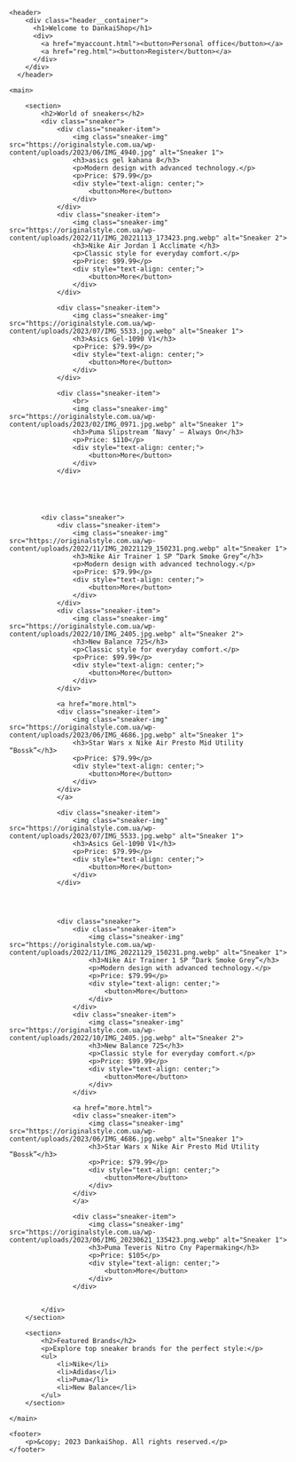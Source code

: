 <!DOCTYPE html>
<html lang="en">
<head>
    <meta charset="UTF-8">
    <meta name="viewport" content="width=device-width, initial-scale=1.0">
    <title>DankaiShop</title>
    <link rel="stylesheet" href="CSS/style.css">
</head>

<body>

    <header>
        <div class="header__container">
          <h1>Welcome to DankaiShop</h1>
          <div>
            <a href="myaccount.html"><button>Personal office</button></a>
            <a href="reg.html"><button>Register</button></a>
          </div>
        </div>
      </header>

    <main>

        <section>
            <h2>World of sneakers</h2>
            <div class="sneaker">
                <div class="sneaker-item">
                    <img class="sneaker-img" src="https://originalstyle.com.ua/wp-content/uploads/2023/06/IMG_4940.jpg" alt="Sneaker 1">
                    <h3>asics gel kahana 8</h3>
                    <p>Modern design with advanced technology.</p>
                    <p>Price: $79.99</p>
                    <div style="text-align: center;">
                        <button>More</button>
                    </div>
                </div>
                <div class="sneaker-item">
                    <img class="sneaker-img" src="https://originalstyle.com.ua/wp-content/uploads/2022/11/IMG_20221113_173423.png.webp" alt="Sneaker 2">
                    <h3>Nike Air Jordan 1 Acclimate </h3>
                    <p>Classic style for everyday comfort.</p>
                    <p>Price: $99.99</p>
                    <div style="text-align: center;">
                        <button>More</button>
                    </div>
                </div>

                <div class="sneaker-item">
                    <img class="sneaker-img" src="https://originalstyle.com.ua/wp-content/uploads/2023/07/IMG_5533.jpg.webp" alt="Sneaker 1">
                    <h3>Asics Gel-1090 V1</h3>
                    <p>Price: $79.99</p>
                    <div style="text-align: center;">
                        <button>More</button>
                    </div>
                </div>

                <div class="sneaker-item">
                    <br>
                    <img class="sneaker-img" src="https://originalstyle.com.ua/wp-content/uploads/2023/02/IMG_0971.jpg.webp" alt="Sneaker 1">
                    <h3>Puma Slipstream ‘Navy’ – Always On</h3>
                    <p>Price: $110</p>
                    <div style="text-align: center;">
                        <button>More</button>
                    </div>
                </div>
            




            <div class="sneaker">
                <div class="sneaker-item">
                    <img class="sneaker-img" src="https://originalstyle.com.ua/wp-content/uploads/2022/11/IMG_20221129_150231.png.webp" alt="Sneaker 1">
                    <h3>Nike Air Trainer 1 SP “Dark Smoke Grey”</h3>
                    <p>Modern design with advanced technology.</p>
                    <p>Price: $79.99</p>
                    <div style="text-align: center;">
                        <button>More</button>
                    </div>
                </div>
                <div class="sneaker-item">
                    <img class="sneaker-img" src="https://originalstyle.com.ua/wp-content/uploads/2022/10/IMG_2405.jpg.webp" alt="Sneaker 2">
                    <h3>New Balance 725</h3>
                    <p>Classic style for everyday comfort.</p>
                    <p>Price: $99.99</p>
                    <div style="text-align: center;">
                        <button>More</button>
                    </div>
                </div>

                <a href="more.html">
                <div class="sneaker-item">
                    <img class="sneaker-img" src="https://originalstyle.com.ua/wp-content/uploads/2023/06/IMG_4686.jpg.webp" alt="Sneaker 1">
                    <h3>Star Wars x Nike Air Presto Mid Utility “Bossk”</h3>
                    <p>Price: $79.99</p>
                    <div style="text-align: center;">
                        <button>More</button>
                    </div>
                </div>
                </a>

                <div class="sneaker-item">
                    <img class="sneaker-img" src="https://originalstyle.com.ua/wp-content/uploads/2023/07/IMG_5533.jpg.webp" alt="Sneaker 1">
                    <h3>Asics Gel-1090 V1</h3>
                    <p>Price: $79.99</p>
                    <div style="text-align: center;">
                        <button>More</button>
                    </div>
                </div>




                <div class="sneaker">
                    <div class="sneaker-item">
                        <img class="sneaker-img" src="https://originalstyle.com.ua/wp-content/uploads/2022/11/IMG_20221129_150231.png.webp" alt="Sneaker 1">
                        <h3>Nike Air Trainer 1 SP “Dark Smoke Grey”</h3>
                        <p>Modern design with advanced technology.</p>
                        <p>Price: $79.99</p>
                        <div style="text-align: center;">
                            <button>More</button>
                        </div>
                    </div>
                    <div class="sneaker-item">
                        <img class="sneaker-img" src="https://originalstyle.com.ua/wp-content/uploads/2022/10/IMG_2405.jpg.webp" alt="Sneaker 2">
                        <h3>New Balance 725</h3>
                        <p>Classic style for everyday comfort.</p>
                        <p>Price: $99.99</p>
                        <div style="text-align: center;">
                            <button>More</button>
                        </div>
                    </div>
    
                    <a href="more.html">
                    <div class="sneaker-item">
                        <img class="sneaker-img" src="https://originalstyle.com.ua/wp-content/uploads/2023/06/IMG_4686.jpg.webp" alt="Sneaker 1">
                        <h3>Star Wars x Nike Air Presto Mid Utility “Bossk”</h3>
                        <p>Price: $79.99</p>
                        <div style="text-align: center;">
                            <button>More</button>
                        </div>
                    </div>
                    </a>
    
                    <div class="sneaker-item">
                        <img class="sneaker-img" src="https://originalstyle.com.ua/wp-content/uploads/2023/06/IMG_20230621_135423.png.webp" alt="Sneaker 1">
                        <h3>Puma Teveris Nitro Cny Papermaking</h3>
                        <p>Price: $105</p>
                        <div style="text-align: center;">
                            <button>More</button>
                        </div>
                    </div>

                    
            </div>
        </section>

        <section>
            <h2>Featured Brands</h2>
            <p>Explore top sneaker brands for the perfect style:</p>
            <ul>
                <li>Nike</li>
                <li>Adidas</li>
                <li>Puma</li>
                <li>New Balance</li>
            </ul>
        </section>

    </main>

    <footer>
        <p>&copy; 2023 DankaiShop. All rights reserved.</p>
    </footer>

</body>
</html>
